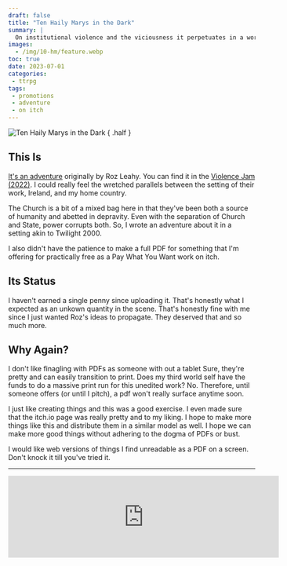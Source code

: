```yaml
---
draft: false
title: "Ten Haily Marys in the Dark"
summary: |
  On institutional violence and the viciousness it perpetuates in a world beyond healing. It's also something I made and distributed without PDFs.
images:
  - /img/10-hm/feature.webp
toc: true
date: 2023-07-01
categories:
 - ttrpg
tags:
 - promotions
 - adventure
 - on itch
---
```


![Ten Haily Marys in the Dark](/img/10-hm/hero.webp)
{ .half }

## This Is

[It's an adventure](https://san-tagoy.itch.io/ten-hail-marys-in-the-dark) originally by Roz Leahy. You can find it in the [Violence Jam (2022)](https://magical-banquet-club.itch.io/violence-jam-fuck-war). I could really feel the wretched parallels between the setting of their work, Ireland, and my home country.

The Church is a bit of a mixed bag here in that they've been both a source of humanity and abetted in depravity. Even with the separation of Church and State, power corrupts both. So, I wrote an adventure about it in a setting akin to Twilight 2000.

I also didn't have the patience to make a full PDF for something that I'm offering for practically free as a Pay What You Want work on itch.

## Its Status

I haven't earned a single penny since uploading it. That's honestly what I expected as an unkown quantity in the scene. That's honestly fine with me since I just wanted Roz's ideas to propagate. They deserved that and so much more.

## Why Again?

I don't like finagling with PDFs as someone with out a tablet Sure, they're pretty and can easily transition to print. Does my third world self have the funds to do a massive print run for this unedited work? No. Therefore, until someone offers (or until I pitch), a pdf won't really surface anytime soon.

I just like creating things and this was a good exercise. I even made sure that the itch.io page was really pretty and to my liking. I hope to make more things like this and distribute them in a similar model as well. I hope we can make more good things without adhering to the dogma of PDFs or bust.

I would like web versions of things I find unreadable as a PDF on a screen. Don't knock it till you've tried it.

---

<iframe class='itch-frame' src="https://itch.io/embed/2108998?linkback=true&amp;bg_color=ebce2e&amp;fg_color=12011d&amp;link_color=4e000d&amp;border_color=cfc174" width="552" height="167" frameborder="0"><a href="https://san-tagoy.itch.io/ten-hail-marys-in-the-dark">Ten Hail Marys in the Dark by san_tagoy</a></iframe>
